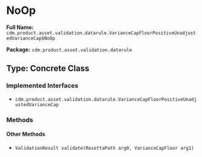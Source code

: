 # NoOp

**Full Name:** `cdm.product.asset.validation.datarule.VarianceCapFloorPositiveUnadjustedVarianceCap$NoOp`

**Package:** `cdm.product.asset.validation.datarule`

## Type: Concrete Class

### Implemented Interfaces

- `cdm.product.asset.validation.datarule.VarianceCapFloorPositiveUnadjustedVarianceCap`

### Methods

#### Other Methods

- `ValidationResult validate(RosettaPath arg0, VarianceCapFloor arg1)`

